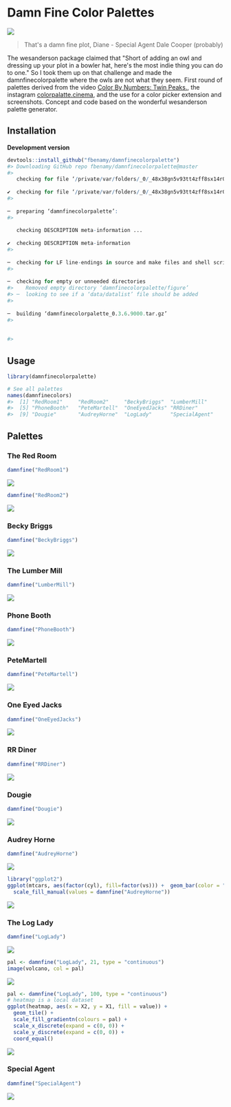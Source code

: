 <!-- README.md is generated from README.Rmd. Please edit that file -->
Damn Fine Color Palettes
========================

![]("damnfine.gif")

> That's a damn fine plot, Diane - Special Agent Dale Cooper (probably)

The wesanderson package claimed that "Short of adding an owl and dressing up your plot in a bowler hat, here's the most indie thing you can do to one." So I took them up on that challenge and made the damnfinecolorpalette where the owls are not what they seem. First round of palettes derived from the video [Color By Numbers: Twin Peaks.](https://vimeo.com/218231355), the instagram [colorpalatte.cinema](https://www.instagram.com/colorpalette.cinema/), and the use for a color picker extension and screenshots. Concept and code based on the wonderful wesanderson palette generator.

Installation
------------

**Development version**

``` r
devtools::install_github("fbenamy/damnfinecolorpalette")
#> Downloading GitHub repo fbenamy/damnfinecolorpalette@master
#>   
   checking for file ‘/private/var/folders/_0/_48x38gn5v93tt4zff8sx14r0000gn/T/Rtmp1weaKW/remotes40bf4212df8d/fbenamy-damnfinecolorpalette-cfbe6e3/DESCRIPTION’ ...
  
✔  checking for file ‘/private/var/folders/_0/_48x38gn5v93tt4zff8sx14r0000gn/T/Rtmp1weaKW/remotes40bf4212df8d/fbenamy-damnfinecolorpalette-cfbe6e3/DESCRIPTION’
#> 
  
─  preparing ‘damnfinecolorpalette’:
#> 
  
   checking DESCRIPTION meta-information ...
  
✔  checking DESCRIPTION meta-information
#> 
  
─  checking for LF line-endings in source and make files and shell scripts
#> 
  
─  checking for empty or unneeded directories
#>    Removed empty directory ‘damnfinecolorpalette/figure’
#> ─  looking to see if a ‘data/datalist’ file should be added
#> 
  
─  building ‘damnfinecolorpalette_0.3.6.9000.tar.gz’
#> 
  
   
#> 
```

Usage
-----

``` r
library(damnfinecolorpalette)

# See all palettes
names(damnfinecolors)
#>  [1] "RedRoom1"     "RedRoom2"     "BeckyBriggs"  "LumberMill"  
#>  [5] "PhoneBooth"   "PeteMartell"  "OneEyedJacks" "RRDiner"     
#>  [9] "Dougie"       "AudreyHorne"  "LogLady"      "SpecialAgent"
```

Palettes
--------

### The Red Room

``` r
damnfine("RedRoom1")
```

![](figure/RedRoom-1.png)

``` r
damnfine("RedRoom2")
```

![](figure/RedRoom-2.png)

### Becky Briggs

``` r
damnfine("BeckyBriggs")
```

![](figure/unnamed-chunk-3-1.png)

### The Lumber Mill

``` r
damnfine("LumberMill")
```

![](figure/rushmore-1.png)

### Phone Booth

``` r
damnfine("PhoneBooth")
```

![](figure/unnamed-chunk-4-1.png)

### PeteMartell

``` r
damnfine("PeteMartell")
```

![](figure/unnamed-chunk-5-1.png)

### One Eyed Jacks

``` r
damnfine("OneEyedJacks")
```

![](figure/OneEyedJacks-1.png)

### RR Diner

``` r
damnfine("RRDiner")
```

![](figure/RRDiner-1.png)

### Dougie

``` r
damnfine("Dougie")
```

![](figure/Dougie-1.png)

### Audrey Horne

``` r
damnfine("AudreyHorne")
```

![](figure/Audrey%20Horne-1.png)

``` r
library("ggplot2")
ggplot(mtcars, aes(factor(cyl), fill=factor(vs))) +  geom_bar(color = "black") +
  scale_fill_manual(values = damnfine("AudreyHorne"))
```

![](figure/ggplot1-1.png)

### The Log Lady

``` r
damnfine("LogLady")
```

![](figure/Log%20Lady-1.png)

``` r
pal <- damnfine("LogLady", 21, type = "continuous")
image(volcano, col = pal)
```

![](figure/volcano-1.png)

``` r
pal <- damnfine("LogLady", 100, type = "continuous")
# heatmap is a local dataset
ggplot(heatmap, aes(x = X2, y = X1, fill = value)) +
  geom_tile() + 
  scale_fill_gradientn(colours = pal) + 
  scale_x_discrete(expand = c(0, 0)) +
  scale_y_discrete(expand = c(0, 0)) + 
  coord_equal() 
```

![](figure/zissou_heatmap-1.png)

### Special Agent

``` r
damnfine("SpecialAgent")
```

![](figure/specialagent-1.png)

